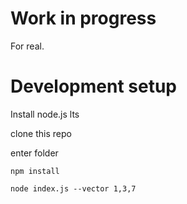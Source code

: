# Work in progress

For real.

# Development setup

Install node.js lts

clone this repo

enter folder

```npm install```

```node index.js --vector 1,3,7```
